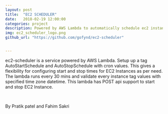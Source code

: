 ```yaml
---
layout: post
title:  "EC2 SCHEDULER"
date:   2018-02-19 12:00:00
categories: project
description: Powered by AWS Lambda to automatically schedule ec2 instances 
img: ec2_scheduler_logo.png
github_url: "https://github.com/gofynd/ec2-scheduler"


---
```



<p>ec2-scheduler is a service powered by AWS Lambda. Setup up a tag AutoStartSchedule and AutoStopSchedule with cron values. This gives a flexibility for configuring start and stop times for EC2 Instances as per need. The lambda runs every 30 mins and validate every instance tag values with specified time zone datetime. This lambda has POST api support to start and stop EC2 Instance.</p>

<br>
<p>By Pratik patel and Fahim Sakri</p>

